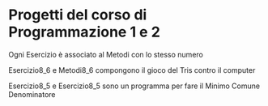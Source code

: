 # Progetti del corso di Programmazione 1 e 2

Ogni Esercizio è associato al Metodi con lo stesso numero

Esercizio8_6 e Metodi8_6 compongono il gioco del Tris contro il computer

Esercizio8_5 e Esercizio8_5 sono un programma per fare il Minimo Comune Denominatore
